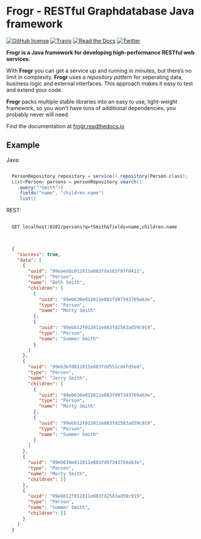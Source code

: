 Frogr - RESTful Graphdatabase Java framework
============================================

[![GitHub license](https://img.shields.io/github/license/joewhite86/frogr.svg)](https://github.com/joewhite86/frogr/blob/master/LICENSE)
[![Travis](https://img.shields.io/travis/joewhite86/frogr.svg)](https://travis-ci.org/joewhite86/frogr)
[![Read the Docs](https://img.shields.io/readthedocs/pip.svg)](http://frogr.readthedocs.io/en/latest/)
[![Twitter](https://img.shields.io/twitter/url/https/github.com/joewhite86/frogr.svg?style=social)](https://twitter.com/intent/tweet?text=Wow:&url=https%3A%2F%2Fgithub.com%2Fjoewhite86%2Ffrogr)

**Frogr is a Java framework for developing high-performance RESTful web services.**

With **Frogr** you can get a service up and running in minutes, but there’s no limit in complexity. 
**Frogr** uses a *repository pattern* for seperating data, business logic and external interfaces. 
This approach makes it easy to test and extend your code.

**Frogr** packs multiple stable libraries into an easy to use, light-weight framework, 
so you won't have tons of additional dependencies, you probably never will need.

Find the documentation at [frogr.readthedocs.io](http://frogr.readthedocs.io)

Example
-------
Java:
``` java

  PersonRepository repository = service().repository(Person.class);
  List<Person> persons = personRepository.search()
    .query("*Smith"))
    .fields("name", "children.name")
    .list()
```

REST:

``` REST
  
  GET localhost:8282/persons?q=*Smith&fields=name,children.name
  
 ```

``` json

  {
    "success": true,
    "data": [
      {
        "uuid": "99eaeddc012811e883fda165f97f8411",
        "type": "Person",
        "name": "Beth Smith",
        "children": [
          {
            "uuid": "99eb630e012811e883fd97343769a63e",
            "type": "Person",
            "name": "Morty Smith"
          },
          {
            "uuid": "99ebb12f012811e883fd2583ad59c919",
            "type": "Person",
            "name": "Summer Smith"
          }
        ]
      },
      {
        "uuid": "99eb3bfd012811e883fdd551cdefd5ed",
        "type": "Person",
        "name": "Jerry Smith",
        "children": [
          {
            "uuid": "99eb630e012811e883fd97343769a63e",
            "type": "Person",
            "name": "Morty Smith"
          },
          {
            "uuid": "99ebb12f012811e883fd2583ad59c919",
            "type": "Person",
            "name": "Summer Smith"
          }
        ]
      },
      {
        "uuid": "99eb630e012811e883fd97343769a63e",
        "type": "Person",
        "name": "Morty Smith",
        "children": []
      },
      {
        "uuid": "99ebb12f012811e883fd2583ad59c919",
        "type": "Person",
        "name": "Summer Smith",
        "children": []
      }
    ]
  }
 ```